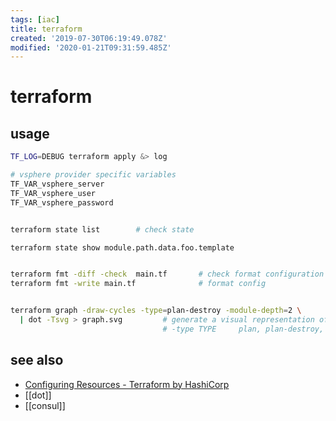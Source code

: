 ```yaml
---
tags: [iac]
title: terraform
created: '2019-07-30T06:19:49.078Z'
modified: '2020-01-21T09:31:59.485Z'
---
```


# terraform

## usage
```sh
TF_LOG=DEBUG terraform apply &> log

# vsphere provider specific variables
TF_VAR_vsphere_server
TF_VAR_vsphere_user
TF_VAR_vsphere_password


terraform state list        # check state

terraform state show module.path.data.foo.template


terraform fmt -diff -check  main.tf       # check format configuration
terraform fmt -write main.tf              # format config


terraform graph -draw-cycles -type=plan-destroy -module-depth=2 \
  | dot -Tsvg > graph.svg         # generate a visual representation of either a configuration or execution plan
                                  # -type TYPE     plan, plan-destroy, apply, validate, input, refresh
```

## see also
- [Configuring Resources - Terraform by HashiCorp](https://www.terraform.io/docs/configuration/resources.html#syntax)
- [[dot]]
- [[consul]]
